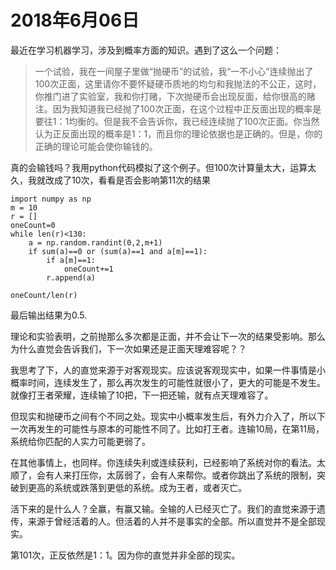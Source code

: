 # 2018年6月06日

最近在学习机器学习，涉及到概率方面的知识。遇到了这么一个问题：

> 一个试验，我在一间屋子里做“抛硬币”的试验，我“一不小心”连续抛出了100次正面，这里请你不要怀疑硬币质地的均匀和我抛法的不公正，这时，你推门进了实验室，我和你打赌，下次抛硬币会出现反面，给你很高的赌注。因为我知道我已经抛了100次正面，在这个过程中正反面出现的概率是要往1：1均衡的。但是我不会告诉你，我已经连续抛了100次正面。你当然认为正反面出现的概率是1：1，而且你的理论依据也是正确的。但是，你的正确的理论可能会使你输钱的。

真的会输钱吗？我用python代码模拟了这个例子。但100次计算量太大，运算太久，我就改成了10次，看看是否会影响第11次的结果

```
import numpy as np
m = 10
r = []
oneCount=0
while len(r)<130:
    a = np.random.randint(0,2,m+1)
    if sum(a)==0 or (sum(a)==1 and a[m]==1):
        if a[m]==1:
            oneCount+=1
        r.append(a)

oneCount/len(r)
```

最后输出结果为0.5.

理论和实验表明，之前抛那么多次都是正面，并不会让下一次的结果受影响。那么为什么直觉会告诉我们，下一次如果还是正面天理难容呢？？

我思考了下，人的直觉来源于对客观现实。应该说客观现实中，如果一件事情是小概率时间，连续发生了，那么再次发生的可能性就很小了，更大的可能是不发生。就像打王者荣耀，连续输了10把，下一把还输，就有点天理难容了。

但现实和抛硬币之间有个不同之处。现实中小概率发生后，有外力介入了，所以下一次再发生的可能性与原本的可能性不同了。比如打王者。连输10局，在第11局，系统给你匹配的人实力可能更弱了。

在其他事情上，也同样。你连续失利或连续获利，已经影响了系统对你的看法。太顺了，会有人来打压你，太孱弱了，会有人来帮你。或者你跳出了系统的限制，突破到更高的系统或跌落到更低的系统。成为王者，或者灭亡。

活下来的是什么人？全赢，有赢又输。全输的人已经灭亡了。我们的直觉来源于遗传，来源于曾经活着的人。但活着的人并不是事实的全部。所以直觉并不是全部现实。

第101次，正反依然是1：1。因为你的直觉并非全部的现实。